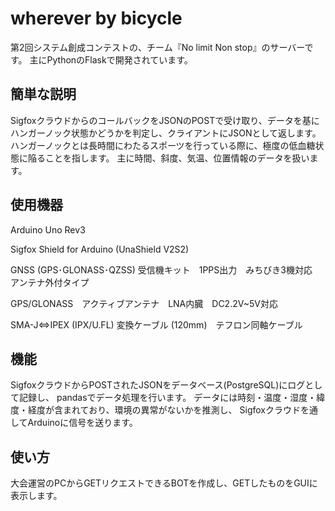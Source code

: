 # wherever by bicycle

第2回システム創成コンテストの、チーム『No limit Non stop』のサーバーです。
主にPythonのFlaskで開発されています。

## 簡単な説明

SigfoxクラウドからのコールバックをJSONのPOSTで受け取り、データを基にハンガーノック状態かどうかを判定し、クライアントにJSONとして返します。
ハンガーノックとは長時間にわたるスポーツを行っている際に、極度の低血糖状態に陥ることを指します。
主に時間、斜度、気温、位置情報のデータを扱います。

## 使用機器

Arduino Uno Rev3

Sigfox Shield for Arduino (UnaShield V2S2)

GNSS (GPS･GLONASS･QZSS) 受信機キット　1PPS出力　みちびき3機対応　アンテナ外付タイプ

GPS/GLONASS　アクティブアンテナ　LNA内臓　DC2.2V~5V対応

SMA-J⇔IPEX (IPX/U.FL) 変換ケーブル (120mm)　テフロン同軸ケーブル

## 機能

SigfoxクラウドからPOSTされたJSONをデータベース(PostgreSQL)にログとして記録し、
pandasでデータ処理を行います。
データには時刻・温度・湿度・緯度・経度が含まれており、環境の異常がないかを推測し、
Sigfoxクラウドを通してArduinoに信号を送ります。

## 使い方

大会運営のPCからGETリクエストできるBOTを作成し、GETしたものをGUIに表示します。